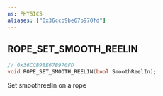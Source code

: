 ```yaml
---
ns: PHYSICS
aliases: ["0x36ccb9be67b970fd"]
---
```

## ROPE_SET_SMOOTH_REELIN

```c
// 0x36CCB9BE67B970FD
void ROPE_SET_SMOOTH_REELIN(bool SmoothReelIn);
```

Set smoothreelin on a rope

